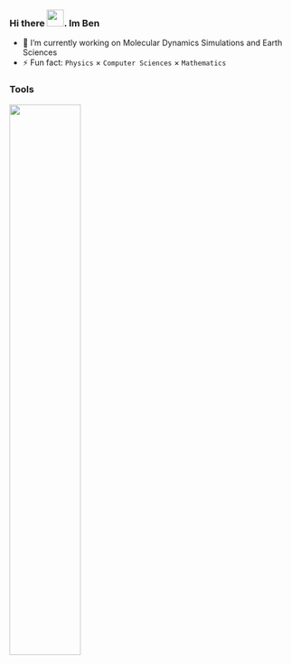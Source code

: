### Hi there <img src="https://raw.githubusercontent.com/MartinHeinz/MartinHeinz/master/wave.gif" width="30px">. Im Ben
- 🔭 I’m currently working on Molecular Dynamics Simulations and Earth Sciences
- ⚡ Fun fact: `Physics` $\times$ `Computer Sciences` $\times$ `Mathematics`

### Tools

<p align="left">
  <a href="https://skillicons.dev">
    <img src="https://skillicons.dev/icons?i=c,cpp,matlab,py,bash,git,latex,linux,md,stackoverflow,vscode,fortran"
    width="50%" 
    height="50%"/>
  </a>
</p>














<!--
**x-repos/x-repos** is a ✨ _special_ ✨ repository because its `README.md` (this file) appears on your GitHub profile.

Here are some ideas to get you started:

- 🔭 I’m currently working on ...
- 🌱 I’m currently learning ...
- 👯 I’m looking to collaborate on ...
- 🤔 I’m looking for help with ...
- 💬 Ask me about ...
- 📫 How to reach me: ...
- 😄 Pronouns: ...
- ⚡ Fun fact: ...
-->
